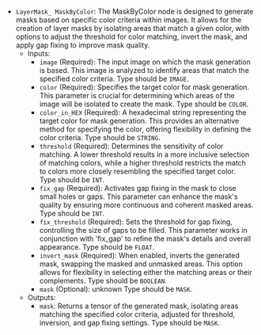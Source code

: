 - `LayerMask_ MaskByColor`: The MaskByColor node is designed to generate masks based on specific color criteria within images. It allows for the creation of layer masks by isolating areas that match a given color, with options to adjust the threshold for color matching, invert the mask, and apply gap fixing to improve mask quality.
    - Inputs:
        - `image` (Required): The input image on which the mask generation is based. This image is analyzed to identify areas that match the specified color criteria. Type should be `IMAGE`.
        - `color` (Required): Specifies the target color for mask generation. This parameter is crucial for determining which areas of the image will be isolated to create the mask. Type should be `COLOR`.
        - `color_in_HEX` (Required): A hexadecimal string representing the target color for mask generation. This provides an alternative method for specifying the color, offering flexibility in defining the color criteria. Type should be `STRING`.
        - `threshold` (Required): Determines the sensitivity of color matching. A lower threshold results in a more inclusive selection of matching colors, while a higher threshold restricts the match to colors more closely resembling the specified target color. Type should be `INT`.
        - `fix_gap` (Required): Activates gap fixing in the mask to close small holes or gaps. This parameter can enhance the mask's quality by ensuring more continuous and coherent masked areas. Type should be `INT`.
        - `fix_threshold` (Required): Sets the threshold for gap fixing, controlling the size of gaps to be filled. This parameter works in conjunction with 'fix_gap' to refine the mask's details and overall appearance. Type should be `FLOAT`.
        - `invert_mask` (Required): When enabled, inverts the generated mask, swapping the masked and unmasked areas. This option allows for flexibility in selecting either the matching areas or their complements. Type should be `BOOLEAN`.
        - `mask` (Optional): unknown Type should be `MASK`.
    - Outputs:
        - `mask`: Returns a tensor of the generated mask, isolating areas matching the specified color criteria, adjusted for threshold, inversion, and gap fixing settings. Type should be `MASK`.

